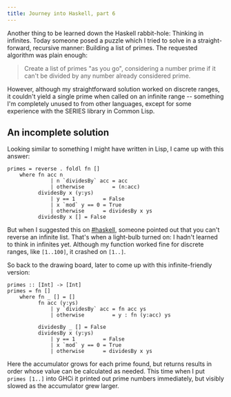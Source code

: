 ```yaml
---
title: Journey into Haskell, part 6
---
```


Another thing to be learned down the Haskell rabbit-hole: Thinking in infinites.  Today someone posed a puzzle which I tried to solve in a straight-forward, recursive manner: Building a list of primes.  The requested algorithm was plain enough:

> Create a list of primes "as you go", considering a number prime if it can't be divided by any number already considered prime.

However, although my straightforward solution worked on discrete ranges, it couldn't yield a single prime when called on an infinite range -- something I'm completely unused to from other languages, except for some experience with the SERIES library in Common Lisp.

<!--more-->
## An incomplete solution

Looking similar to something I might have written in Lisp, I came up with this answer:

    primes = reverse . foldl fn []
        where fn acc n
                  | n `dividesBy` acc = acc
                  | otherwise         = (n:acc)
              dividesBy x (y:ys)
                  | y == 1         = False
                  | x `mod` y == 0 = True
                  | otherwise      = dividesBy x ys
              dividesBy x [] = False
 
But when I suggested this on [#haskell](irc://irc.freenode.net/haskell), someone pointed out that you can't reverse an infinite list.  That's when a light-bulb turned on: I hadn't learned to think in infinites yet.  Although my function worked fine for discrete ranges, like `[1..100]`, it crashed on `[1..]`.

So back to the drawing board, later to come up with this infinite-friendly version:

    primes :: [Int] -> [Int]
    primes = fn []
        where fn _ [] = []
              fn acc (y:ys)
                  | y `dividesBy` acc = fn acc ys
                  | otherwise         = y : fn (y:acc) ys
    
              dividesBy _ [] = False
              dividesBy x (y:ys)
                  | y == 1         = False
                  | x `mod` y == 0 = True
                  | otherwise      = dividesBy x ys

Here the accumulator grows for each prime found, but returns results in order whose value can be calculated as needed.  This time when I put `primes [1..]` into GHCi it printed out prime numbers immediately, but visibly slowed as the accumulator grew larger.

